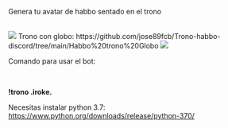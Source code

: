 Genera tu avatar de habbo sentado en el trono

<br>

<img src="https://i.imgur.com/mBITwAj.png">
Trono con globo:
https://github.com/jose89fcb/Trono-habbo-discord/tree/main/Habbo%20trono%20Globo


<img src="https://cdn.discordapp.com/attachments/994786169986490500/995618036734242917/keko_.iroke..png">

Comando para usar el bot:

<br>

<b>!trono .iroke.</b>

Necesitas instalar python 3.7: https://www.python.org/downloads/release/python-370/

